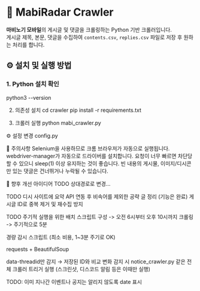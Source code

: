 # 📡 MabiRadar Crawler

 **마비노기 모바일**의 게시글 및 댓글을 크롤링하는 Python 기반 크롤러입니다.  
게시글 제목, 본문, 댓글을 수집하여 `contents.csv`, `replies.csv` 파일로 저장 후 원하는 처리를 합니다.


## ⚙️ 설치 및 실행 방법

### 1. Python 설치 확인
python3 --version

2. 의존성 설치
cd crawler
pip install -r requirements.txt

3. 크롤러 실행
python mabi_crawler.py

⚙️ 설정 변경
config.py

🧪 주의사항
Selenium을 사용하므로 크롬 브라우저가 자동으로 실행됩니다.
webdriver-manager가 자동으로 드라이버를 설치합니다.
요청이 너무 빠르면 차단당할 수 있으니 sleep(1) 이상 유지하는 것이 좋습니다.
빈 내용의 게시물, 이미지/디시콘만 있는 댓글은 건너뛰거나 누락될 수 있습니다.

📝 향후 개선 아이디어
TODO 상대경로로 변경...

TODO 디시 사이트에 요약 API 연동 후 비속어를 제외한 공략 글 정리
(기능은 완료) 게시글 ID로 중복 제거 및 재수집 방지

TODO 주기적 실행을 위한 배치 스크립트 구성
-> 오전 6시부터 오후 10시까지 크롤링
-> 주기적으로 5분

경량 감시 스크립트 (최소 비용, 1~3분 주기로 OK)

requests + BeautifulSoup

data-threadid만 감지 → 저장된 ID와 비교
변화 감지 시 notice_crawler.py 같은 전체 크롤러 트리거 실행
(스크린샷, 디스코드 알림 등은 이때만 실행)

TODO: 이미 지나간 이벤트나 공지는 알리지 않도록 date 표시